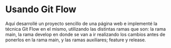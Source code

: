 # Usando Git Flow
Aquí desarrollé un proyecto sencillo de una página web e implementé la técnica Git Flow en el mismo, utilizando las distintas ramas que son: la rama main, la rama develop en donde se van a ir realizando los cambios antes de ponerlos en la rama main, y las ramas auxiliares; feature y release.
